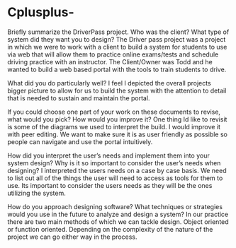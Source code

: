 # Cplusplus-

Briefly summarize the DriverPass project. Who was the client? What type of system did they want you to design?
The Driver pass project was a project in which we were to work with a client to build a system for students to use via web that will allow them to practice online exams/tests and schedule driving practice with an instructor. The Client/Owner was Todd and he wanted to build a web based portal with the tools to train students to drive.


What did you do particularly well?
I feel I depicted the overall projects bigger picture to allow for us to build the system with the attention to detail that is needed to sustain and maintain the portal.

If you could choose one part of your work on these documents to revise, what would you pick? How would you improve it?
One thing Id like to revisit is some of the diagrams we used to interpret the build. I would improve it with peer editing. We want to make sure it is as user friendly as possible so people can navigate and use the portal intuitively. 


How did you interpret the user’s needs and implement them into your system design? Why is it so important to consider the user’s needs when designing?
I interpreted the users needs on a case by case basis. We need to list out all of the things the user will need to access as tools for them to use. Its important to consider the users needs as they will be the ones utilizing the system.

How do you approach designing software? What techniques or strategies would you use in the future to analyze and design a system?
In our practice there are two main methods of which we can tackle design. Object oriented or function oriented. Depending on the complexity of the nature of the project we can go either way in the process. 
